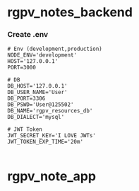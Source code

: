 # rgpv_notes_backend

### Create .env

```
# Env (development,production)
NODE_ENV='development'
HOST='127.0.0.1'
PORT=3000

# DB
DB_HOST='127.0.0.1'
DB_USER_NAME='User'
DB_PORT=3306
DB_PSWD='User@125502'
DB_NAME='rgpv_resources_db'
DB_DIALECT='mysql'

# JWT Token
JWT_SECRET_KEY='I LOVE JWTs'
JWT_TOKEN_EXP_TIME='20m'


```
# rgpv_note_app
